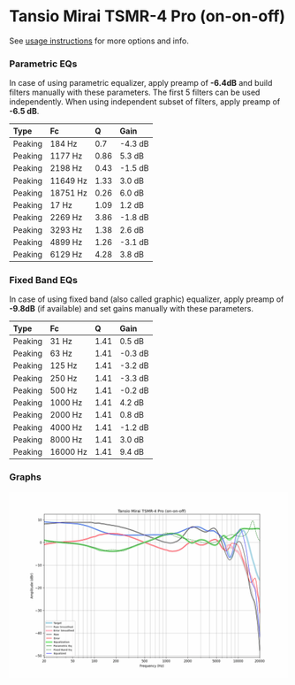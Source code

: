 # Tansio Mirai TSMR-4 Pro (on-on-off)
See [usage instructions](https://github.com/jaakkopasanen/AutoEq#usage) for more options and info.

### Parametric EQs
In case of using parametric equalizer, apply preamp of **-6.4dB** and build filters manually
with these parameters. The first 5 filters can be used independently.
When using independent subset of filters, apply preamp of **-6.5 dB**.

| Type    | Fc       |    Q | Gain    |
|:--------|:---------|:-----|:--------|
| Peaking | 184 Hz   | 0.7  | -4.3 dB |
| Peaking | 1177 Hz  | 0.86 | 5.3 dB  |
| Peaking | 2198 Hz  | 0.43 | -1.5 dB |
| Peaking | 11649 Hz | 1.33 | 3.0 dB  |
| Peaking | 18751 Hz | 0.26 | 6.0 dB  |
| Peaking | 17 Hz    | 1.09 | 1.2 dB  |
| Peaking | 2269 Hz  | 3.86 | -1.8 dB |
| Peaking | 3293 Hz  | 1.38 | 2.6 dB  |
| Peaking | 4899 Hz  | 1.26 | -3.1 dB |
| Peaking | 6129 Hz  | 4.28 | 3.8 dB  |

### Fixed Band EQs
In case of using fixed band (also called graphic) equalizer, apply preamp of **-9.8dB**
(if available) and set gains manually with these parameters.

| Type    | Fc       |    Q | Gain    |
|:--------|:---------|:-----|:--------|
| Peaking | 31 Hz    | 1.41 | 0.5 dB  |
| Peaking | 63 Hz    | 1.41 | -0.3 dB |
| Peaking | 125 Hz   | 1.41 | -3.2 dB |
| Peaking | 250 Hz   | 1.41 | -3.3 dB |
| Peaking | 500 Hz   | 1.41 | -0.2 dB |
| Peaking | 1000 Hz  | 1.41 | 4.2 dB  |
| Peaking | 2000 Hz  | 1.41 | 0.8 dB  |
| Peaking | 4000 Hz  | 1.41 | -1.2 dB |
| Peaking | 8000 Hz  | 1.41 | 3.0 dB  |
| Peaking | 16000 Hz | 1.41 | 9.4 dB  |

### Graphs
![](./Tansio%20Mirai%20TSMR-4%20Pro%20(on-on-off).png)